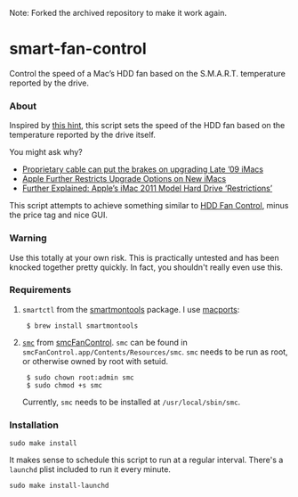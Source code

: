 Note: Forked the archived repository to make it work again.

smart-fan-control
=================

Control the speed of a Mac’s HDD fan based on the S.M.A.R.T. temperature reported by the drive.

### About

Inspired by [this hint](http://hints.macworld.com/article.php?story=20110704054835249), this script sets the speed of the HDD fan based on the temperature reported by the drive itself.

You might ask why?

* [Proprietary cable can put the brakes on upgrading Late ’09 iMacs](http://blog.macsales.com/2751-proprietary-cable-can-put-the-brakes-on-upgrading-late-09-imacs)
* [Apple Further Restricts Upgrade Options on New iMacs](http://blog.macsales.com/10146-apple-further-restricts-upgrade-options-on-new-imacs)
* [Further Explained: Apple’s iMac 2011 Model Hard Drive ‘Restrictions’](http://blog.macsales.com/10206-further-explained-apples-imac-2011-model-hard-drive-restrictions)

This script attempts to achieve something similar to [HDD Fan Control](http://www.hddfancontrol.com/), minus the price tag and nice GUI.

### Warning

Use this totally at your own risk. This is practically untested and has been knocked together pretty quickly. In fact, you shouldn't really even use this.

### Requirements

1. <code>smartctl</code> from the [smartmontools](http://sourceforge.net/apps/trac/smartmontools/) package. I use [macports](http://www.macports.org/):
    
        $ brew install smartmontools

2. <code>[smc](https://github.com/hholtmann/smcFanControl/tree/master/smc-command)</code> from [smcFanControl](https://github.com/hholtmann/smcFanControl). <code>smc</code> can be found in <code>smcFanControl.app/Contents/Resources/smc</code>. <code>smc</code> needs to be run as root, or otherwise owned by root with setuid.
    
        $ sudo chown root:admin smc
        $ sudo chmod +s smc
    
    Currently, <code>smc</code> needs to be installed at <code>/usr/local/sbin/smc</code>.

### Installation

    sudo make install

It makes sense to schedule this script to run at a regular interval. There's a <code>launchd</code> plist included to run it every minute.

    sudo make install-launchd
